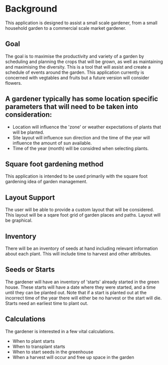# Background 

This application is designed to assist a small scale gardener, from a small household garden to a commercial scale market gardener.

## Goal

The goal is to maximise the productivity and variety of a garden by scheduling and planning the crops that will be grown, as well as maintaining and maximising the diversity.  This is a tool that will assist and create a schedule of events around the garden.  This application currently is concerned with vegtables and fruits but a future version will consider flowers.

## A gardener typically has some location specific parameters that will need to be taken into consideration:

* Location will influence the 'zone' or weather expectations of plants that will be planted.
* Site layout will influence sun direction and the time of the year will influence the amount of sun available.
* Time of the year (month) will be considred when selecting plants.
 
## Square foot gardening method

This application is intended to be used primarily with the square foot gardening idea of garden management.

## Layout Support

The user will be able to provide a custom layout that will be considered.
This layout will be a sqare foot grid of garden places and paths.
Layout will be graphical.

## Inventory

There will be an inventory of seeds at hand including relevant information about each plant.  This will include time to harvest and other attributes.

## Seeds or Starts  

The gardener will have an inventory of 'starts' already started in the green house.  These starts will have a date where they were started, and a time until they can be planted out.  Note that if a start is planted out at the incorrect time of the year there will either be no harvest or the start will die.  Starts need an earliest time to plant out.

## Calculations

The gardener is interested in a few vital calculations.  

* When to plant starts
* When to transplant starts
* When to start seeds in the greenhouse
* When a harvest will occur and free up space in the garden

